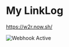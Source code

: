 # My LinkLog

https://w2r.now.sh/

![Webhook Active](https://github.com/iamthen0ise/w2r/workflows/Webhook/badge.svg)
